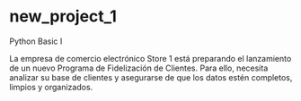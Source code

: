 # new_project_1
Python Basic I

La empresa de comercio electrónico Store 1 está preparando el lanzamiento de un nuevo Programa de Fidelización de Clientes. Para ello, necesita analizar su base de clientes y asegurarse de que los datos estén completos, limpios y organizados.
